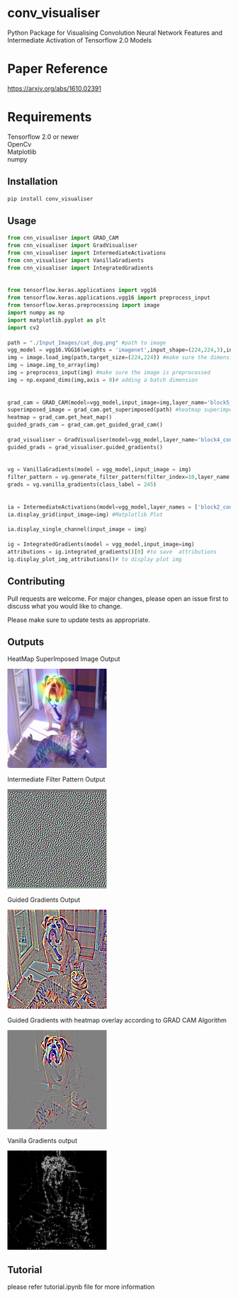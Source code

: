 # conv_visualiser
Python Package for Visualising Convolution Neural Network Features and Intermediate Activation of Tensorflow 2.0 Models

# Paper Reference
https://arxiv.org/abs/1610.02391

# Requirements
Tensorflow 2.0 or newer <br/>
OpenCv <br/>
Matplotlib <br/>
numpy <br/>

## Installation
```bash
pip install conv_visualiser
```
## Usage
```python
from cnn_visualiser import GRAD_CAM
from cnn_visualiser import GradVisualiser
from cnn_visualiser import IntermediateActivations
from cnn_visualiser import VanillaGradients
from cnn_visualiser import IntegratedGradients


from tensorflow.keras.applications import vgg16
from tensorflow.keras.applications.vgg16 import preprocess_input
from tensorflow.keras.preprocessing import image
import numpy as np
import matplotlib.pyplot as plt
import cv2

path = "./Input_Images/cat_dog.png" #path to image
vgg_model = vgg16.VGG16(weights = 'imagenet',input_shape=(224,224,3),include_top=True)
img = image.load_img(path,target_size=(224,224)) #make sure the dimensions of the image matches with the input_shape
img = image.img_to_array(img)
img = preprocess_input(img) #make sure the image is preprocessed
img = np.expand_dims(img,axis = 0)# adding a batch dimension


grad_cam = GRAD_CAM(model=vgg_model,input_image=img,layer_name='block5_conv3')
superimposed_image = grad_cam.get_superimposed(path) #heatmap superimposed on the original image
heatmap = grad_cam.get_heat_map()
guided_grads_cam = grad_cam.get_guided_grad_cam()

grad_visualiser = GradVisualiser(model=vgg_model,layer_name='block4_conv3',input_image=img)
guided_grads = grad_visualiser.guided_gradients()


vg = VanillaGradients(model = vgg_model,input_image = img)
filter_pattern = vg.generate_filter_pattern(filter_index=10,layer_name = 'block2_conv1',input_height=224,input_width=224)
grads = vg.vanilla_gradients(class_label = 245)


ia = IntermediateActivations(model=vgg_model,layer_names = ['block2_conv1','block2_conv2'])
ia.display_grid(input_image=img) #Matplotlib Plot

ia.display_single_channel(input_image = img)

ig = IntegratedGradients(model = vgg_model,input_image=img)
attributions = ig.integrated_gradients()[0] #to save  attributions
ig.display_plot_img_attributions()# to display plot img
```
## Contributing
Pull requests are welcome. For major changes, please open an issue first to discuss what you would like to change.

Please make sure to update tests as appropriate.


## Outputs
HeatMap SuperImposed Image Output













![Image of SuperImposed Image Output](https://github.com/rshah240/conv_visualiser/blob/master/Output/superimposed_image.png)











Intermediate Filter Pattern Output 


















![Image of Filter Pattern Output](https://github.com/rshah240/conv_visualiser/blob/master/Output/filter_pattern.png)










Guided Gradients Output
















![Image of Guided Gradients output](https://github.com/rshah240/conv_visualiser/blob/master/Output/guided_grads.png)













Guided Gradients with heatmap overlay according to GRAD CAM Algorithm











![Image of Guided Gradients Heatmap output](https://github.com/rshah240/conv_visualiser/blob/master/Output/guided_grads_cam.png)














Vanilla Gradients output














![Image of Vanilla Gradients Output](https://github.com/rshah240/conv_visualiser/blob/master/Output/vanilla_grads.png)





## Tutorial
please refer tutorial.ipynb file for more information
